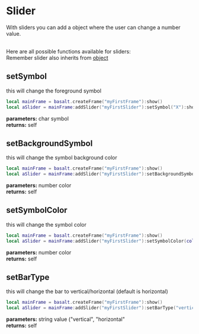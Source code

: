 # Slider

With sliders you can add a object where the user can change a number value.<br><br>

Here are all possible functions available for sliders: <br>
Remember slider also inherits from [object](https://github.com/NoryiE/Basalt/wiki/Object)

## setSymbol
this will change the foreground symbol
````lua
local mainFrame = basalt.createFrame("myFirstFrame"):show()
local aSlider = mainFrame:addSlider("myFirstSlider"):setSymbol("X"):show()
````
**parameters:** char symbol<br>
**returns:** self<br>

## setBackgroundSymbol
this will change the symbol background color
````lua
local mainFrame = basalt.createFrame("myFirstFrame"):show()
local aSlider = mainFrame:addSlider("myFirstSlider"):setBackgroundSymbol(colors.yellow):show()
````
**parameters:** number color<br>
**returns:** self<br>

## setSymbolColor
this will change the symbol color
````lua
local mainFrame = basalt.createFrame("myFirstFrame"):show()
local aSlider = mainFrame:addSlider("myFirstSlider"):setSymbolColor(colors.red):show()
````
**parameters:** number color<br>
**returns:** self<br>

## setBarType
this will change the bar to vertical/horizontal (default is horizontal)
````lua
local mainFrame = basalt.createFrame("myFirstFrame"):show()
local aSlider = mainFrame:addSlider("myFirstSlider"):setBarType("vertical"):show()
````
**parameters:** string value ("vertical", "horizontal"<br>
**returns:** self<br>